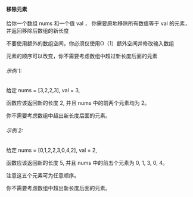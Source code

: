 #### 移除元素

给你一个数组 nums 和一个值 val ， 你需要原地移除所有数值等于 val 的元素， 并返回移除后数组的新长度

不要使用额外的数组空间，你必须仅使用O（1）额外空间并修改输入数组

元素的顺序可以改变，你不需要考虑数组中超过新长度后面的元素

###### 示例 1:

给定 nums = [3,2,2,3], val = 3,

函数应该返回新的长度 2, 并且 nums 中的前两个元素均为 2。

你不需要考虑数组中超出新长度后面的元素。

###### 示例 2:

给定 nums = [0,1,2,2,3,0,4,2], val = 2,

函数应该返回新的长度 5, 并且 nums 中的前五个元素为 0, 1, 3, 0, 4。

注意这五个元素可为任意顺序。

你不需要考虑数组中超出新长度后面的元素。
